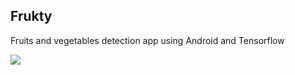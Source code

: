 ## Frukty
Fruits and vegetables detection app using Android and Tensorflow

![](http://i.imgur.com/OUkLi.gif)
